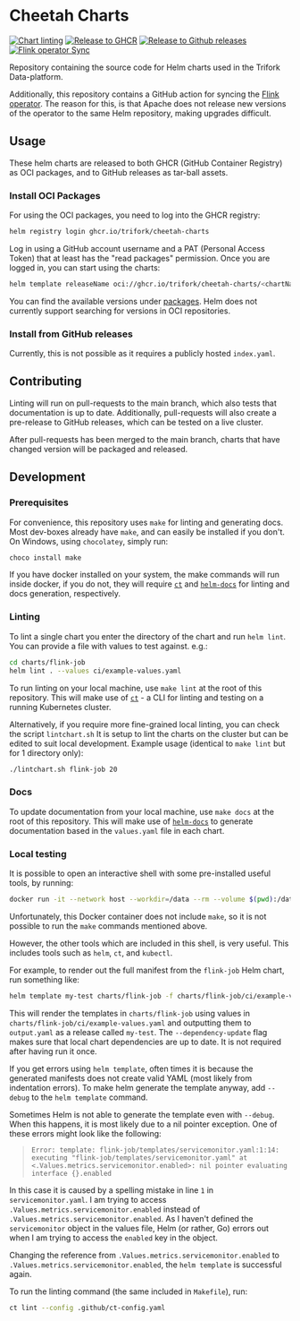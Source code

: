 # Cheetah Charts

[![Chart linting](https://github.com/trifork/cheetah-charts/actions/workflows/lint.yaml/badge.svg)](https://github.com/trifork/cheetah-charts/actions/workflows/lint.yaml)
[![Release to GHCR](https://github.com/trifork/cheetah-charts/actions/workflows/release-oci.yaml/badge.svg)](https://github.com/trifork/cheetah-charts/actions/workflows/release-oci.yaml)
[![Release to Github releases](https://github.com/trifork/cheetah-charts/actions/workflows/release.yaml/badge.svg)](https://github.com/trifork/cheetah-charts/actions/workflows/release.yaml)
[![Flink operator Sync](https://github.com/trifork/cheetah-charts/actions/workflows/flink-operator-sync.yaml/badge.svg)](https://github.com/trifork/cheetah-charts/actions/workflows/flink-operator-sync.yaml)

Repository containing the source code for Helm charts used in the Trifork Data-platform.

Additionally, this repository contains a GitHub action for syncing the [Flink operator](https://nightlies.apache.org/flink/flink-kubernetes-operator-docs-main/).
The reason for this, is that Apache does not release new versions of the operator to the same Helm repository, making upgrades difficult.

## Usage

These helm charts are released to both GHCR (GitHub Container Registry) as OCI packages, and to GitHub releases as tar-ball assets.

### Install OCI Packages

For using the OCI packages, you need to log into the GHCR registry:

```bash
helm registry login ghcr.io/trifork/cheetah-charts
```

Log in using a GitHub account username and a PAT (Personal Access Token) that at least has the "read packages" permission.
Once you are logged in, you can start using the charts:

```bash
helm template releaseName oci://ghcr.io/trifork/cheetah-charts/<chartName> [--version x.x.x]
```

You can find the available versions under [packages](https://github.com/orgs/trifork/packages?repo_name=cheetah-charts).
Helm does not currently support searching for versions in OCI repositories.

### Install from GitHub releases

Currently, this is not possible as it requires a publicly hosted `index.yaml`.

## Contributing

Linting will run on pull-requests to the main branch, which also tests that documentation is up to date.
Additionally, pull-requests will also create a pre-release to GitHub releases, which can be tested on a live cluster.

After pull-requests has been merged to the main branch, charts that have changed version will be packaged and released.

## Development

### Prerequisites

For convenience, this repository uses `make` for linting and generating docs. Most dev-boxes already have `make`, and can easily be installed if you don't. On Windows, using `chocolatey`, simply run:

```bash
choco install make
```

If you have docker installed on your system, the make commands will run inside docker, if you do not, they will require [`ct`](https://github.com/helm/chart-testing) and [`helm-docs`](https://github.com/norwoodj/helm-docs) for linting and docs generation, respectively.

### Linting

To lint a single chart you enter the directory of the chart and run `helm lint`.
You can provide a file with values to test against. e.g.:
```bash
cd charts/flink-job
helm lint . --values ci/example-values.yaml
```


To run linting on your local machine, use `make lint` at the root of this repository.
This will make use of [`ct`](https://github.com/helm/chart-testing) - a CLI for linting and testing on a running Kubernetes cluster.

Alternatively, if you require more fine-grained local linting, you can check the script `lintchart.sh`
It is setup to lint the charts on the cluster but can be edited to suit local development.
Example usage (identical to `make lint` but for 1 directory only):
```bash
./lintchart.sh flink-job 20
```

### Docs

To update documentation from your local machine, use `make docs` at the root of this repository.
This will make use of [`helm-docs`](https://github.com/norwoodj/helm-docs) to generate documentation based in the `values.yaml` file in each chart.

### Local testing

It is possible to open an interactive shell with some pre-installed useful tools, by running:

```bash
docker run -it --network host --workdir=/data --rm --volume $(pwd):/data quay.io/helmpack/chart-testing:v3.5.0
```

Unfortunately, this Docker container does not include `make`, so it is not possible to run the `make` commands mentioned above.

However, the other tools which are included in this shell, is very useful.
This includes tools such as `helm`, `ct`, and `kubectl`.

For example, to render out the full manifest from the `flink-job` Helm chart, run something like:

```bash
helm template my-test charts/flink-job -f charts/flink-job/ci/example-values.yaml --dependency-update > output.yaml
```

This will render the templates in `charts/flink-job` using values in `charts/flink-job/ci/example-values.yaml` and outputting them to `output.yaml` as a release called `my-test`.
The `--dependency-update` flag makes sure that local chart dependencies are up to date.
It is not required after having run it once.

If you get errors using `helm template`, often times it is because the generated manifests does not create valid YAML (most likely from indentation errors).
To make helm generate the template anyway, add `--debug` to the `helm template` command.

Sometimes Helm is not able to generate the template even with `--debug`.
When this happens, it is most likely due to a nil pointer exception.
One of these errors might look like the following:

> `Error: template: flink-job/templates/servicemonitor.yaml:1:14: executing "flink-job/templates/servicemonitor.yaml" at <.Values.metrics.servicemonitor.enabled>: nil pointer evaluating interface {}.enabled`

In this case it is caused by a spelling mistake in line `1` in `servicemonitor.yaml`.
I am trying to access `.Values.metrics.servicemonitor.enabled` instead of `.Values.metrics.servicemonitor.enabled`.
As I haven't defined the `servicemonitor` object in the values file, Helm (or rather, Go) errors out when I am trying to access the `enabled` key in the object.

Changing the reference from `.Values.metrics.servicemonitor.enabled` to `.Values.metrics.servicemonitor.enabled`, the `helm template` is successful again.

To run the linting command (the same included in `Makefile`), run:

```bash
ct lint --config .github/ct-config.yaml
```
